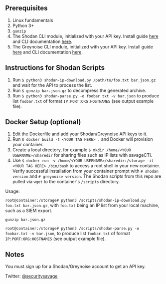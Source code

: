 ## Prerequisites

1. Linux fundamentals
1. Python 3+
2. ```gunzip```
3. The Shodan CLI module, initialized with your API key. Install guide [here](https://help.shodan.io/command-line-interface/0-installation) and CLI documentation [here](https://cli.shodan.io/).
4. The Greynoise CLI module, initialized with your API key. Install guide [here](https://developer.greynoise.io/docs/libraries-sample-code) and CLI documentation [here](https://greynoise.readthedocs.io/en/latest/).

## Instructions for Shodan Scripts

1. Run ```$ python3 shodan-ip-download.py /path/to/foo.txt bar.json.gz``` and wait for the API to process the list.
3. Run ```$ gunzip bar.json.gz``` to decompress the generated archive.
4. Run ```$ python3 shodan-parse.py -o foobar.txt -v bar.json``` to produce list ```foobar.txt``` of format ```IP:PORT:ORG:HOSTNAMES``` (see output example file).

## Docker Setup (optional)

1. Edit the Dockerfile and add your Shodan/Greynoise API keys to it.
2. Run ```$ docker build -t <YOUR TAG HERE> .``` and Docker will provision your container.
3. Create a local directory, for example ```$ mkdir /home/<YOUR USERNAME>/sharedir``` for sharing files such as IP lists with savageCTI.
4. Use ```$ docker run -v /home/<YOUR USERNAME>/sharedir:/storage -it <YOUR TAG HERE> /bin/bash``` to access a root shell in your new container. Verify successful installation from your container prompt with ```# shodan version``` and ```# greynoise version```. The Shodan scripts from this repo are pulled via ```wget``` to the container's ```/scripts``` directory.

Usage:

```root@container:/storage# python3 /scripts/shodan-ip-download.py foo.txt bar.json.gz```, with ```foo.txt``` being an IP list from your local machine, such as a SIEM export.

```gunzip bar.json.gz```

```root@container:/storage# python3 /scripts/shodan-parse.py -o foobar.txt -v bar.json```, to produce list ```foobar.txt``` of format ```IP:PORT:ORG:HOSTNAMES``` (see output example file).

## Notes

You must sign up for a Shodan/Greynoise account to get an API key.

Twitter: [@securitysavage](https://twitter.com/securitysavage)